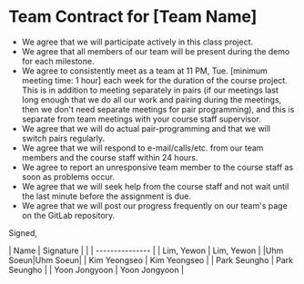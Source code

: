 Team Contract for [Team Name]
====================================

- We agree that we will participate actively in this class project.
- We agree that all members of our team will be present during the demo for each milestone.
- We agree to consistently meet as a team at 11 PM, Tue. [minimum meeting time: 1 hour] each week for the duration of the course project. 
  This is in addition to meeting separately in pairs (if our meetings last long enough that we do all our work and pairing during the meetings, then we don't need separate meetings for pair programming), and this is separate from team meetings with your course staff supervisor.
- We agree that we will do actual pair-programming and that we will switch pairs regularly.
- We agree that we will respond to e-mail/calls/etc. from our team members and the course staff within 24 hours.
- We agree to report an unresponsive team member to the course staff as soon as problems occur.
- We agree that we will seek help from the course staff and not wait until the last minute before the assignment is due.
- We agree that we will post our progress frequently on our team's page on the GitLab repository.

Signed,

| Name | Signature |
|  | --------------- |
| Lim, Yewon | Lim, Yewon |
|Uhm Soeun|Uhm Soeun|
| Kim Yeongseo | Kim Yeongseo |
| Park Seungho | Park Seungho |
| Yoon Jongyoon | Yoon Jongyoon |